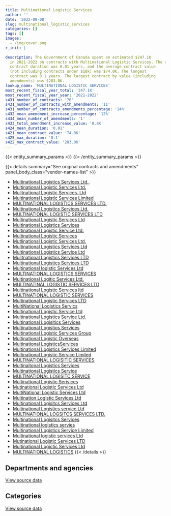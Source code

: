 ```yaml
---
title: Multinational Logistic Services
author: ''
date: '2022-09-08'
slug: multinational_logistic_services
categories: []
tags: []
images:
  - /img/cover.png
r_init: |-
  
description: The Government of Canada spent an estimated $247.1K
  in 2021-2022 on contracts with Multinational Logistic Services. The average
  contract duration was 0.01 years, and the average contract value
  (not including contracts under $10k) was $74.0K. The longest
  contract was 0.1 years. The largest contract by value (including
  amendments) was $283.0K.
lookup_name: 'MULTINATIONAL LOGISTIC SERVICES'
most_recent_fiscal_year_total: '247.1K'
most_recent_fiscal_year_year: '2021-2022'
s431_number_of_contracts: '76'
s431_number_of_contracts_with_amendments: '11'
s431_number_of_contracts_amendments_percentage: '14%'
s432_mean_amendment_increase_percentage: '12%'
s434_mean_number_of_amendments: '1'
s433_total_amendment_increase_value: '8.8K'
s424_mean_duration: '0.01'
s421_mean_contract_value: '74.0K'
s425_max_duration: '0.1'
s422_max_contract_value: '283.0K'
---
```


<script src="/rmarkdown-libs/htmlwidgets/htmlwidgets.js"></script>
<link href="/rmarkdown-libs/datatables-css/datatables-crosstalk.css" rel="stylesheet" />
<script src="/rmarkdown-libs/datatables-binding/datatables.js"></script>
<script src="/rmarkdown-libs/jquery/jquery-3.6.0.min.js"></script>
<link href="/rmarkdown-libs/dt-core-bootstrap/css/dataTables.bootstrap.min.css" rel="stylesheet" />
<link href="/rmarkdown-libs/dt-core-bootstrap/css/dataTables.bootstrap.extra.css" rel="stylesheet" />
<script src="/rmarkdown-libs/dt-core-bootstrap/js/jquery.dataTables.min.js"></script>
<script src="/rmarkdown-libs/dt-core-bootstrap/js/dataTables.bootstrap.min.js"></script>
<link href="/rmarkdown-libs/crosstalk/css/crosstalk.min.css" rel="stylesheet" />
<script src="/rmarkdown-libs/crosstalk/js/crosstalk.min.js"></script>
<script src="/rmarkdown-libs/htmlwidgets/htmlwidgets.js"></script>
<link href="/rmarkdown-libs/datatables-css/datatables-crosstalk.css" rel="stylesheet" />
<script src="/rmarkdown-libs/datatables-binding/datatables.js"></script>
<script src="/rmarkdown-libs/jquery/jquery-3.6.0.min.js"></script>
<link href="/rmarkdown-libs/dt-core-bootstrap/css/dataTables.bootstrap.min.css" rel="stylesheet" />
<link href="/rmarkdown-libs/dt-core-bootstrap/css/dataTables.bootstrap.extra.css" rel="stylesheet" />
<script src="/rmarkdown-libs/dt-core-bootstrap/js/jquery.dataTables.min.js"></script>
<script src="/rmarkdown-libs/dt-core-bootstrap/js/dataTables.bootstrap.min.js"></script>
<link href="/rmarkdown-libs/crosstalk/css/crosstalk.min.css" rel="stylesheet" />
<script src="/rmarkdown-libs/crosstalk/js/crosstalk.min.js"></script>

{{< entity_summary_params >}}
{{< /entity_summary_params >}}

{{< details summary="See original contracts and amendments" panel_body_class="vendor-names-list" >}}
- [Multinational Logistics Services Ltd.,](https://search.open.canada.ca/en/ct/?sort=contract_value_f%20desc&page=1&search_text=%22Multinational%20Logistics%20Services%20Ltd.%2c%22)
- [Multinational Logistic Services Ltd.](https://search.open.canada.ca/en/ct/?sort=contract_value_f%20desc&page=1&search_text=%22Multinational%20Logistic%20Services%20Ltd.%22)
- [Mulitnational Logistic Services. Ltd](https://search.open.canada.ca/en/ct/?sort=contract_value_f%20desc&page=1&search_text=%22Mulitnational%20Logistic%20Services.%20Ltd%22)
- [Multinational Logistic Services Limited](https://search.open.canada.ca/en/ct/?sort=contract_value_f%20desc&page=1&search_text=%22Multinational%20Logistic%20Services%20Limited%22)
- [MULTINATIONAL LOGISTICS SERVICES LTD.](https://search.open.canada.ca/en/ct/?sort=contract_value_f%20desc&page=1&search_text=%22MULTINATIONAL%20LOGISTICS%20SERVICES%20LTD.%22)
- [Multinational Logistics Services Ltd.](https://search.open.canada.ca/en/ct/?sort=contract_value_f%20desc&page=1&search_text=%22Multinational%20Logistics%20Services%20Ltd.%22)
- [MULTINATIONAL LOGISTIC SERVICES LTD](https://search.open.canada.ca/en/ct/?sort=contract_value_f%20desc&page=1&search_text=%22MULTINATIONAL%20LOGISTIC%20SERVICES%20LTD%22)
- [Multinational Logistic Services Ltd](https://search.open.canada.ca/en/ct/?sort=contract_value_f%20desc&page=1&search_text=%22Multinational%20Logistic%20Services%20Ltd%22)
- [Multinational Logistics Services](https://search.open.canada.ca/en/ct/?sort=contract_value_f%20desc&page=1&search_text=%22Multinational%20Logistics%20Services%22)
- [Multinational Logistic Service Ltd.](https://search.open.canada.ca/en/ct/?sort=contract_value_f%20desc&page=1&search_text=%22Multinational%20Logistic%20Service%20Ltd.%22)
- [Multinational Logistic Services](https://search.open.canada.ca/en/ct/?sort=contract_value_f%20desc&page=1&search_text=%22Multinational%20Logistic%20Services%22)
- [Mutlinational Logistic Services Ltd.](https://search.open.canada.ca/en/ct/?sort=contract_value_f%20desc&page=1&search_text=%22Mutlinational%20Logistic%20Services%20Ltd.%22)
- [Multinational Logistics Services Ltd](https://search.open.canada.ca/en/ct/?sort=contract_value_f%20desc&page=1&search_text=%22Multinational%20Logistics%20Services%20Ltd%22)
- [Multinational Logistics Service Ltd](https://search.open.canada.ca/en/ct/?sort=contract_value_f%20desc&page=1&search_text=%22Multinational%20Logistics%20Service%20Ltd%22)
- [Mulitnational Logistics Services LTD](https://search.open.canada.ca/en/ct/?sort=contract_value_f%20desc&page=1&search_text=%22Mulitnational%20Logistics%20Services%20LTD%22)
- [Multinational Logistics Services LTD](https://search.open.canada.ca/en/ct/?sort=contract_value_f%20desc&page=1&search_text=%22Multinational%20Logistics%20Services%20LTD%22)
- [Multinational logistic Services Ltd](https://search.open.canada.ca/en/ct/?sort=contract_value_f%20desc&page=1&search_text=%22Multinational%20logistic%20Services%20Ltd%22)
- [MULTINATIONAL LOGISTICS SERVICES](https://search.open.canada.ca/en/ct/?sort=contract_value_f%20desc&page=1&search_text=%22MULTINATIONAL%20LOGISTICS%20SERVICES%22)
- [Multinational Logitic Services Ltd.](https://search.open.canada.ca/en/ct/?sort=contract_value_f%20desc&page=1&search_text=%22Multinational%20Logitic%20Services%20Ltd.%22)
- [MULTINATINAL LOGISTIC SERVICES LTD](https://search.open.canada.ca/en/ct/?sort=contract_value_f%20desc&page=1&search_text=%22MULTINATINAL%20LOGISTIC%20SERVICES%20LTD%22)
- [Multinational Logistic Services ltd](https://search.open.canada.ca/en/ct/?sort=contract_value_f%20desc&page=1&search_text=%22Multinational%20Logistic%20Services%20ltd%22)
- [MULTINATIONAL LOGISTIC SERVICES](https://search.open.canada.ca/en/ct/?sort=contract_value_f%20desc&page=1&search_text=%22MULTINATIONAL%20LOGISTIC%20SERVICES%22)
- [Multinational Logistic Services LTD](https://search.open.canada.ca/en/ct/?sort=contract_value_f%20desc&page=1&search_text=%22Multinational%20Logistic%20Services%20LTD%22)
- [MultiNational Logistics Servics](https://search.open.canada.ca/en/ct/?sort=contract_value_f%20desc&page=1&search_text=%22MultiNational%20Logistics%20Servics%22)
- [Multinational Logistic Service Ltd](https://search.open.canada.ca/en/ct/?sort=contract_value_f%20desc&page=1&search_text=%22Multinational%20Logistic%20Service%20Ltd%22)
- [Multinational Logistics Service Ltd.](https://search.open.canada.ca/en/ct/?sort=contract_value_f%20desc&page=1&search_text=%22Multinational%20Logistics%20Service%20Ltd.%22)
- [Multinational Logisitics Services](https://search.open.canada.ca/en/ct/?sort=contract_value_f%20desc&page=1&search_text=%22Multinational%20Logisitics%20Services%22)
- [Multinational Logistios Services](https://search.open.canada.ca/en/ct/?sort=contract_value_f%20desc&page=1&search_text=%22Multinational%20Logistios%20Services%22)
- [Multinational Logistic Services Group](https://search.open.canada.ca/en/ct/?sort=contract_value_f%20desc&page=1&search_text=%22Multinational%20Logistic%20Services%20Group%22)
- [Multinational Logistic Overseas](https://search.open.canada.ca/en/ct/?sort=contract_value_f%20desc&page=1&search_text=%22Multinational%20Logistic%20Overseas%22)
- [Multinational LogisticsServices](https://search.open.canada.ca/en/ct/?sort=contract_value_f%20desc&page=1&search_text=%22Multinational%20LogisticsServices%22)
- [Multinational Logistics Services Limited](https://search.open.canada.ca/en/ct/?sort=contract_value_f%20desc&page=1&search_text=%22Multinational%20Logistics%20Services%20Limited%22)
- [Multinational Logistic Service Limited](https://search.open.canada.ca/en/ct/?sort=contract_value_f%20desc&page=1&search_text=%22Multinational%20Logistic%20Service%20Limited%22)
- [MULTINATIONAL LOGISITIC SERVICES](https://search.open.canada.ca/en/ct/?sort=contract_value_f%20desc&page=1&search_text=%22MULTINATIONAL%20LOGISITIC%20SERVICES%22)
- [Multinaitonal Logistics Services](https://search.open.canada.ca/en/ct/?sort=contract_value_f%20desc&page=1&search_text=%22Multinaitonal%20Logistics%20Services%22)
- [Multinational Logistics Service](https://search.open.canada.ca/en/ct/?sort=contract_value_f%20desc&page=1&search_text=%22Multinational%20Logistics%20Service%22)
- [MULTINATIONAL LOGISITC SERVICE](https://search.open.canada.ca/en/ct/?sort=contract_value_f%20desc&page=1&search_text=%22MULTINATIONAL%20LOGISITC%20SERVICE%22)
- [Multinational Logistic Serivices](https://search.open.canada.ca/en/ct/?sort=contract_value_f%20desc&page=1&search_text=%22Multinational%20Logistic%20Serivices%22)
- [Mutinational Logistic Services Ltd](https://search.open.canada.ca/en/ct/?sort=contract_value_f%20desc&page=1&search_text=%22Mutinational%20Logistic%20Services%20Ltd%22)
- [MultiNational Logistic Services Ltd](https://search.open.canada.ca/en/ct/?sort=contract_value_f%20desc&page=1&search_text=%22MultiNational%20Logistic%20Services%20Ltd%22)
- [Multination Logistic Services Ltd](https://search.open.canada.ca/en/ct/?sort=contract_value_f%20desc&page=1&search_text=%22Multination%20Logistic%20Services%20Ltd%22)
- [Multinational Logisitcs Services Ltd](https://search.open.canada.ca/en/ct/?sort=contract_value_f%20desc&page=1&search_text=%22Multinational%20Logisitcs%20Services%20Ltd%22)
- [Multinational Logistics service Ltd](https://search.open.canada.ca/en/ct/?sort=contract_value_f%20desc&page=1&search_text=%22Multinational%20Logistics%20service%20Ltd%22)
- [MULTINATIONAL LOGSITCS SERVICES LTD.](https://search.open.canada.ca/en/ct/?sort=contract_value_f%20desc&page=1&search_text=%22MULTINATIONAL%20LOGSITCS%20SERVICES%20LTD.%22)
- [Multinational Logisitcs Services](https://search.open.canada.ca/en/ct/?sort=contract_value_f%20desc&page=1&search_text=%22Multinational%20Logisitcs%20Services%22)
- [Multinational logistics servies](https://search.open.canada.ca/en/ct/?sort=contract_value_f%20desc&page=1&search_text=%22Multinational%20logistics%20servies%22)
- [Multinational Logistics Service Limited](https://search.open.canada.ca/en/ct/?sort=contract_value_f%20desc&page=1&search_text=%22Multinational%20Logistics%20Service%20Limited%22)
- [Multinational logistic services Ltd](https://search.open.canada.ca/en/ct/?sort=contract_value_f%20desc&page=1&search_text=%22Multinational%20logistic%20services%20Ltd%22)
- [Mutinational Logistic Services LTD](https://search.open.canada.ca/en/ct/?sort=contract_value_f%20desc&page=1&search_text=%22Mutinational%20Logistic%20Services%20LTD%22)
- [Multinational Logictic Services Ltd](https://search.open.canada.ca/en/ct/?sort=contract_value_f%20desc&page=1&search_text=%22Multinational%20Logictic%20Services%20Ltd%22)
- [MULTINATIONAL LOGISTICS](https://search.open.canada.ca/en/ct/?sort=contract_value_f%20desc&page=1&search_text=%22MULTINATIONAL%20LOGISTICS%22)
{{< /details >}}

## Departments and agencies

<div id="htmlwidget-1" style="width:100%;height:auto;" class="datatables html-widget"></div>
<script type="application/json" data-for="htmlwidget-1">{"x":{"style":"bootstrap","filter":"none","vertical":false,"data":[["<a href=\"/departments/dnd-mdn/\">National Defence<\/a>"],[2020583.64],[1199793.48],[703174.14],[247131.36]],"container":"<table class=\"table table-striped table-hover row-border order-column display\">\n  <thead>\n    <tr>\n      <th>Department<\/th>\n      <th>2018-2019<\/th>\n      <th>2019-2020<\/th>\n      <th>2020-2021<\/th>\n      <th>2021-2022<\/th>\n    <\/tr>\n  <\/thead>\n<\/table>","options":{"order":[[4,"desc"]],"pageLength":10,"autoWidth":true,"columnDefs":[{"targets":1,"render":"function(data, type, row, meta) {\n    return type !== 'display' ? data : DTWidget.formatCurrency(data, \"$\", 2, 3, \",\", \".\", true, null);\n  }"},{"targets":2,"render":"function(data, type, row, meta) {\n    return type !== 'display' ? data : DTWidget.formatCurrency(data, \"$\", 2, 3, \",\", \".\", true, null);\n  }"},{"targets":3,"render":"function(data, type, row, meta) {\n    return type !== 'display' ? data : DTWidget.formatCurrency(data, \"$\", 2, 3, \",\", \".\", true, null);\n  }"},{"targets":4,"render":"function(data, type, row, meta) {\n    return type !== 'display' ? data : DTWidget.formatCurrency(data, \"$\", 2, 3, \",\", \".\", true, null);\n  }"},{"width":"16%","targets":[1,2,3,4]},{"className":"dt-right","targets":[1,2,3,4]}],"orderClasses":false}},"evals":["options.columnDefs.0.render","options.columnDefs.1.render","options.columnDefs.2.render","options.columnDefs.3.render"],"jsHooks":[]}</script>
<p class="text-right">
<a href="https://github.com/GoC-Spending/contracts-data/tree/main/data/out/vendors/multinational_logistic_services/summary_by_fiscal_year_by_department.csv" class="source-data-link btn btn-link">View source data</a>
</p>

## Categories

<div id="htmlwidget-2" style="width:100%;height:auto;" class="datatables html-widget"></div>
<script type="application/json" data-for="htmlwidget-2">{"x":{"style":"bootstrap","filter":"none","vertical":false,"data":[["<a href=\"/categories/office_management/\">Office management<\/a>","<a href=\"/categories/professional_services/\">Professional services<\/a>"],[256410.58,1764173.06],[16937.06,1182856.42],[197128.4,506045.74],[null,247131.36]],"container":"<table class=\"table table-striped table-hover row-border order-column display\">\n  <thead>\n    <tr>\n      <th>Category<\/th>\n      <th>2018-2019<\/th>\n      <th>2019-2020<\/th>\n      <th>2020-2021<\/th>\n      <th>2021-2022<\/th>\n    <\/tr>\n  <\/thead>\n<\/table>","options":{"order":[[4,"desc"]],"dom":"t","pageLength":30,"autoWidth":true,"columnDefs":[{"targets":1,"render":"function(data, type, row, meta) {\n    return type !== 'display' ? data : DTWidget.formatCurrency(data, \"$\", 2, 3, \",\", \".\", true, null);\n  }"},{"targets":2,"render":"function(data, type, row, meta) {\n    return type !== 'display' ? data : DTWidget.formatCurrency(data, \"$\", 2, 3, \",\", \".\", true, null);\n  }"},{"targets":3,"render":"function(data, type, row, meta) {\n    return type !== 'display' ? data : DTWidget.formatCurrency(data, \"$\", 2, 3, \",\", \".\", true, null);\n  }"},{"targets":4,"render":"function(data, type, row, meta) {\n    return type !== 'display' ? data : DTWidget.formatCurrency(data, \"$\", 2, 3, \",\", \".\", true, null);\n  }"},{"width":"16%","targets":[1,2,3,4]},{"className":"dt-right","targets":[1,2,3,4]}],"orderClasses":false,"lengthMenu":[10,25,30,50,100]}},"evals":["options.columnDefs.0.render","options.columnDefs.1.render","options.columnDefs.2.render","options.columnDefs.3.render"],"jsHooks":[]}</script>
<p class="text-right">
<a href="https://github.com/GoC-Spending/contracts-data/tree/main/data/out/vendors/multinational_logistic_services/summary_by_fiscal_year_by_category.csv" class="source-data-link btn btn-link">View source data</a>
</p>
